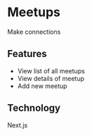 # Meetups

Make connections

## Features

- View list of all meetups
- View details of meetup
- Add new meetup

## Technology

Next.js
